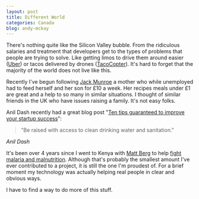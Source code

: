 ```yaml
---
layout: post
title: Different World
categories: Canada
blog: andy-mckay
---
```


There's nothing quite like the Silicon Valley bubble. From the ridiculous salaries and treatment that developers get to the types of problems that people are trying to solve. Like getting limos to drive them around easier (<a href="https://www.uber.com/">Uber</a>) or tacos delivered by drones (<a href="http://tacocopter.com/">TacoCopter</a>). It's hard to forget that the majority of the world does not live like this.

Recently I've begun following <a href="http://agirlcalledjack.com/">Jack Munroe</a> a mother who while unemployed had to feed herself and her son for £10 a week. Her recipes meals under £1 are great and a help to so many in similar situations. I thought of similar friends in the UK who have issues raising a family. It's not easy folks.

Anil Dash recently had a great blog post "<a href="http://dashes.com/anil/2013/03/ten-tips-guaranteed-to-improve-your-startup-success.html">Ten tips guaranteed to improve your startup success</a>":

<blockquote>"Be raised with access to clean drinking water and sanitation."</blockquote>
<cite>Anil Dash</cite>

It's been over 4 years since I went to Kenya with <a href="http://en.wikipedia.org/wiki/Matt_Berg">Matt Berg</a> to help <a href="http://djangozen.tumblr.com/post/14346820283/django-malnutrition-sms-and-kenya">fight malaria and malnutrition</a>. Although that's probably the smallest amount I've ever contributed to a project, it is still the one I'm proudest of. For a brief moment my technology was actually helping real people in clear and obvious ways.

I have to find a way to do more of this stuff.
